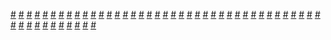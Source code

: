 <a href="https://houhuayuan.vip/%e4%bb%99%e7%be%bd%e5%bc%82%e8%af%9d-%e5%a2%a8%e9%9c%9c%e5%88%80%c2%b7%e7%9b%b8%e6%80%9d-%e7%ac%ac%e4%b8%89%e5%8d%b7-%e7%ac%ac%e5%8d%81%e4%b8%83%e9%9a%90%e7%ab%a0">#</a>   <a href="https://houhuayuan.vip/%e5%94%af%e6%9c%89%e4%ba%91%e7%9f%a5%e6%99%93-%e7%ac%ac%e4%b8%80%e7%ab%a0">#</a>   <a href="https://houhuayuan.vip/%e8%8d%af%e5%a8%98%e7%9a%84%e7%ad%91%e5%9f%ba%e4%b8%b9-%e5%ba%8f%e7%ab%a0">#</a>   <a href="https://houhuayuan.vip/%e6%88%91%e7%9a%84%e8%8a%ad%e8%95%be%e4%ba%ba%e7%94%9f-%e7%ac%ac%e5%9b%9b%e7%ab%a0">#</a>   <a href="https://houhuayuan.vip/%e6%ad%a3%e6%9c%88%e7%9a%84%e6%95%85%e4%ba%8b-%e7%ac%ac%e5%9b%9b%e7%ab%a0">#</a>   <a href="https://houhuayuan.vip/%e6%b2%99%e6%bb%a9%e4%b8%8a-%e7%ac%ac%e4%b8%80%e7%ab%a0">#</a>   <a href="https://houhuayuan.vip/%e5%85%b3%e4%ba%8e%e6%88%91%e7%9a%84%e9%93%81%e5%93%a5%e4%bb%ac%e5%8f%98%e6%88%90%e4%ba%86%e5%a5%87%e6%80%aa%e7%94%9f%e7%89%a9%e7%9a%84%e9%82%a3%e4%ba%9b%e4%ba%8b-%e7%ac%ac%e5%8d%81%e4%ba%8c%e8%87%b3">#</a>   <a href="https://houhuayuan.vip/%e9%9b%8c%e5%a0%95%e5%ae%9e%e9%aa%8c%e7%95%aa%e5%a4%96%e7%af%87-%e8%8b%a5%e6%99%b4%e7%9a%84%e6%97%a0%e9%97%b4%e5%9c%b0%e7%8b%b1-%e7%ac%ac%e5%8d%81%e4%b8%89%e7%ab%a0">#</a>   <a href="https://houhuayuan.vip/%e4%b8%80%e4%b8%aa%e7%94%b7%e5%ad%a9%e5%ad%90%e7%9a%84%e8%87%aa%e8%bf%b0">#</a>   <a href="https://houhuayuan.vip/%e5%85%b3%e4%ba%8e%e6%88%91%e7%9a%84%e9%93%81%e5%93%a5%e4%bb%ac%e5%8f%98%e6%88%90%e4%ba%86%e5%a5%87%e6%80%aa%e7%94%9f%e7%89%a9%e7%9a%84%e9%82%a3%e4%ba%9b%e4%ba%8b-%e7%ac%ac%e5%8d%81%e4%b8%80%e7%ab%a0">#</a>   <a href="https://houhuayuan.vip/%e6%ad%a3%e6%9c%88%e7%9a%84%e6%95%85%e4%ba%8b-%e7%ac%ac%e4%b8%89%e7%ab%a0">#</a>   <a href="https://houhuayuan.vip/%e5%85%b3%e4%ba%8e%e6%88%91%e7%9a%84%e9%93%81%e5%93%a5%e4%bb%ac%e5%8f%98%e6%88%90%e4%ba%86%e5%a5%87%e6%80%aa%e7%94%9f%e7%89%a9%e7%9a%84%e9%82%a3%e4%ba%9b%e4%ba%8b-%e7%ac%ac%e5%8d%81%e7%ab%a0">#</a>   <a href="https://houhuayuan.vip/%e5%90%8e%e9%81%97%e7%97%87remake-%e7%ac%ac%e4%b8%80%e8%87%b3%e4%ba%8c%e7%ab%a0">#</a>   <a href="https://houhuayuan.vip/%e8%99%ab%e5%90%8e%e7%ab%9f%e6%98%af%e6%88%91%e8%87%aa%e5%b7%b1-%e7%ac%ac%e4%ba%8c%e7%ab%a0">#</a>   <a href="https://houhuayuan.vip/%e6%ad%a3%e6%9c%88%e7%9a%84%e6%95%85%e4%ba%8b-%e7%ac%ac%e4%ba%8c%e7%ab%a0">#</a>   <a href="https://houhuayuan.vip/%e6%9c%ab%e4%b8%96%e5%8f%98%e8%ba%ab%e4%b9%8b%e4%b8%8d%e6%ad%bb%e6%b7%ab%e5%8a%9f-%e7%ac%ac%e4%ba%94%e7%ab%a0">#</a>   <a href="https://houhuayuan.vip/%e5%85%b3%e4%ba%8e%e6%88%91%e7%9a%84%e9%93%81%e5%93%a5%e4%bb%ac%e5%8f%98%e6%88%90%e4%ba%86%e5%a5%87%e6%80%aa%e7%94%9f%e7%89%a9%e7%9a%84%e9%82%a3%e4%ba%9b%e4%ba%8b-%e7%ac%ac%e4%b9%9d%e7%ab%a0">#</a>   <a href="https://houhuayuan.vip/%e6%88%91%e7%9a%84%e8%8a%ad%e8%95%be%e4%ba%ba%e7%94%9f-%e7%ac%ac%e4%b8%89%e7%ab%a0">#</a>   <a href="https://houhuayuan.vip/%e5%bc%9f%e5%bc%9f%e7%9a%84%e5%8d%95%e9%a9%ac%e5%b0%be-%e7%ac%ac%e4%b8%80%e7%ab%a0">#</a>   <a href="https://houhuayuan.vip/kigurumi%e5%b0%91%e5%a5%b3%e7%9a%84%e7%ba%af%e7%88%b1%e5%8f%99%e4%ba%8b%e8%af%97-%e7%ac%ac%e4%b8%83%e7%ab%a0">#</a>   <a href="https://houhuayuan.vip/%e8%b5%9b%e5%8d%9a%e6%9c%8b%e5%85%8b2247-%e7%ac%ac%e4%b8%80%e7%ab%a0">#</a>   <a href="https://houhuayuan.vip/%e6%ad%a3%e6%9c%88%e7%9a%84%e6%95%85%e4%ba%8b-%e7%ac%ac%e4%b8%80%e7%ab%a0">#</a>   <a href="https://houhuayuan.vip/%e6%80%a7%e8%bd%ac%e5%bc%82%e4%b8%96%e7%95%8c%e6%80%a7%e5%a5%b4-%e7%ac%ac%e5%85%ad%e7%ab%a0">#</a>   <a href="https://houhuayuan.vip/%e7%a6%8f%e7%91%9e%e4%b8%96%e7%95%8c%e4%b9%8b%e5%85%94%e5%af%ae-%e7%ac%ac%e4%ba%8c%e7%ab%a0">#</a>   <a href="https://houhuayuan.vip/%e5%85%b3%e4%ba%8e%e6%88%91%e7%9a%84%e9%93%81%e5%93%a5%e4%bb%ac%e5%8f%98%e6%88%90%e4%ba%86%e5%a5%87%e6%80%aa%e7%94%9f%e7%89%a9%e7%9a%84%e9%82%a3%e4%ba%9b%e4%ba%8b-%e7%ac%ac%e5%85%ab%e7%ab%a0">#</a>   <a href="https://houhuayuan.vip/%e8%b5%9b%e5%8d%9a%e6%9c%8b%e5%85%8b2247-%e5%ba%8f%e7%ab%a0">#</a>   <a href="https://houhuayuan.vip/%e7%8e%8b%e5%b0%8f%e8%8f%b2%e7%9a%84%e4%b9%b3%e8%83%b6%e7%9b%91%e7%8b%b1-%e7%ac%ac%e4%ba%8c%e5%8d%81%e4%b8%83%e8%87%b3%e4%b8%89%e5%8d%81%e7%ab%a0">#</a>   <a href="https://houhuayuan.vip/%e6%88%91%e7%9a%84%e8%8a%ad%e8%95%be%e4%ba%ba%e7%94%9f-%e7%ac%ac%e4%ba%8c%e7%ab%a0">#</a>   <a href="https://houhuayuan.vip/%e5%8f%ac%e5%94%a4%e5%90%8e%e8%a2%ab%e6%94%b9%e9%80%a0%e6%88%90%e9%ad%85%e9%ad%94-%e7%ac%ac%e5%85%ad%e7%ab%a0">#</a>   <a href="https://houhuayuan.vip/%e5%85%b3%e4%ba%8e%e6%88%91%e7%9a%84%e9%93%81%e5%93%a5%e4%bb%ac%e5%8f%98%e6%88%90%e4%ba%86%e5%a5%87%e6%80%aa%e7%94%9f%e7%89%a9%e7%9a%84%e9%82%a3%e4%ba%9b%e4%ba%8b-%e7%ac%ac%e4%b8%83%e7%ab%a0">#</a>   <a href="https://houhuayuan.vip/%e6%88%90%e4%b8%ba%e6%83%85%e8%b6%a3%e4%ba%ba%e5%81%b6%e5%90%8e%e7%9a%84%e7%94%9f%e6%b4%bb-%e7%ac%ac%e4%ba%8c%e5%8d%81%e5%9b%9b%e7%ab%a0">#</a>   <a href="https://houhuayuan.vip/%e5%a4%8f%e8%87%b3%e9%9d%92%e7%a6%be-%e7%ac%ac%e5%85%ad%e7%ab%a0">#</a>   <a href="https://houhuayuan.vip/%e5%90%8e%e9%81%97%e7%97%87-%e5%85%84%e5%a6%b9%e7%af%87">#</a>   <a href="https://houhuayuan.vip/%e9%ad%85%e9%ad%94%e6%9c%af%e5%a3%ab%e5%bc%82%e7%95%8c%e4%b9%8b%e6%97%85-%e7%ac%ac%e4%ba%8c%e7%ab%a0">#</a>   <a href="https://houhuayuan.vip/%e6%9c%ab%e4%b8%96%e5%8f%98%e8%ba%ab%e4%b9%8b%e4%b8%8d%e6%ad%bb%e6%b7%ab%e5%8a%9f-%e7%ac%ac%e5%9b%9b%e7%ab%a0">#</a>   <a href="https://houhuayuan.vip/%e5%a4%a9%e8%a1%8d%e5%bd%95-%e7%ac%ac%e4%b8%89%e7%ab%a0">#</a>   <a href="https://houhuayuan.vip/%e5%85%b3%e4%ba%8e%e6%88%91%e7%9a%84%e9%93%81%e5%93%a5%e4%bb%ac%e5%8f%98%e6%88%90%e4%ba%86%e5%a5%87%e6%80%aa%e7%94%9f%e7%89%a9%e7%9a%84%e9%82%a3%e4%ba%9b%e4%ba%8b-%e7%ac%ac%e5%85%ad%e7%ab%a0">#</a>   <a href="https://houhuayuan.vip/file-%e7%8b%90%e5%a6%96%e7%af%87-loading">#</a>   <a href="https://houhuayuan.vip/%e9%97%aa%e9%97%aa%e7%9a%84%e3%80%8c%e8%94%b7%e8%96%87%e7%89%8c%e3%80%8d%e4%b9%8b%e6%97%85-%e6%ad%bb%e5%8d%b3%e6%81%a9%e5%85%b8%e7%af%87-%e7%ac%ac%e4%b8%89%e7%ab%a0">#</a>   <a href="https://houhuayuan.vip/%e7%a6%8f%e7%91%9e%e4%b8%96%e7%95%8c%e4%b9%8b%e5%85%94%e5%af%ae-%e7%ac%ac%e4%b8%80%e7%ab%a0">#</a>   <a href="https://houhuayuan.vip/%e9%94%99%e5%8f%98%e6%b2%89%e6%b2%a6%e5%a7%8b%e6%9c%ab-%e7%ac%ac%e4%b8%80%e8%87%b3%e5%8d%81%e5%85%ad%e7%ab%a0">#</a>   <a href="https://houhuayuan.vip/%e5%85%b3%e4%ba%8e%e6%88%91%e7%9a%84%e9%93%81%e5%93%a5%e4%bb%ac%e5%8f%98%e6%88%90%e4%ba%86%e5%a5%87%e6%80%aa%e7%94%9f%e7%89%a9%e7%9a%84%e9%82%a3%e4%ba%9b%e4%ba%8b-%e7%ac%ac%e4%ba%8c%e8%87%b3%e4%ba%94">#</a>   <a href="https://houhuayuan.vip/%e6%9c%ab%e4%b8%96%e5%8f%98%e8%ba%ab%e4%b9%8b%e4%b8%8d%e6%ad%bb%e6%b7%ab%e5%8a%9f-%e7%ac%ac%e4%ba%8c%e8%87%b3%e4%b8%89%e7%ab%a0">#</a>   <a href="https://houhuayuan.vip/%e6%b7%ab%e6%ac%b2%e4%b9%8b%e4%b9%a6-%e7%ac%ac%e4%ba%8c%e7%ab%a0">#</a>   <a href="https://houhuayuan.vip/%e5%a4%a9%e8%a1%8d%e5%bd%95-%e7%ac%ac%e4%ba%8c%e7%ab%a0">#</a>   <a href="https://houhuayuan.vip/%e9%ad%94%e8%82%a4-%e7%ac%ac%e4%b8%80%e7%ab%a0">#</a>   <a href="https://houhuayuan.vip/%e6%88%91%e7%9a%84%e8%8a%ad%e8%95%be%e4%ba%ba%e7%94%9f-%e7%ac%ac%e4%b8%80%e7%ab%a0">#</a>   <a href="https://houhuayuan.vip/%e9%ad%85%e9%ad%94%e6%9c%af%e5%a3%ab%e5%bc%82%e7%95%8c%e4%b9%8b%e6%97%85-%e7%ac%ac%e4%b8%80%e7%ab%a0">#</a>   <a href="https://houhuayuan.vip/%e5%90%8e%e9%81%97%e7%97%87-%e7%ac%ac%e4%b8%89%e7%ab%a0pt2">#</a>   <a href="https://houhuayuan.vip/%e5%85%b3%e4%ba%8e%e6%88%91%e7%9a%84%e9%93%81%e5%93%a5%e4%bb%ac%e5%8f%98%e6%88%90%e4%ba%86%e5%a5%87%e6%80%aa%e7%94%9f%e7%89%a9%e7%9a%84%e9%82%a3%e4%ba%9b%e4%ba%8b-%e7%ac%ac%e4%b8%80%e7%ab%a0">#</a>   
